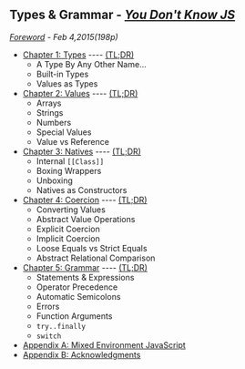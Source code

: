 ## Types & Grammar - *[You Don't Know JS](https://github.com/kiyounglee/You-Dont-Know-JS/blob/master/README2.md)*
*[Foreword](forword.md) - Feb 4,2015(198p)*
* [Chapter 1: Types](ch1.md) ---- [(TL;DR)](ch1.md#review)
	* A Type By Any Other Name...
	* Built-in Types
	* Values as Types
* [Chapter 2: Values](ch2.md) ---- [(TL;DR)](ch2.md#review-tldr)
	* Arrays
	* Strings
	* Numbers
	* Special Values
	* Value vs Reference
* [Chapter 3: Natives](ch3.md) ---- [(TL;DR)](ch3.md#review-tldr)
	* Internal `[[Class]]`
	* Boxing Wrappers
	* Unboxing
	* Natives as Constructors
* [Chapter 4: Coercion](ch4.md) ---- [(TL;DR)](ch4.md#review-tldr)
	* Converting Values
	* Abstract Value Operations
	* Explicit Coercion
	* Implicit Coercion
	* Loose Equals vs Strict Equals
	* Abstract Relational Comparison
* [Chapter 5: Grammar](ch5.md) ---- [(TL;DR)](ch5.md#review-tldr)
	* Statements & Expressions
	* Operator Precedence
	* Automatic Semicolons
	* Errors
	* Function Arguments
	* `try..finally`
	* `switch`
* [Appendix A: Mixed Environment JavaScript](apA.md)
* [Appendix B: Acknowledgments](apB.md)

